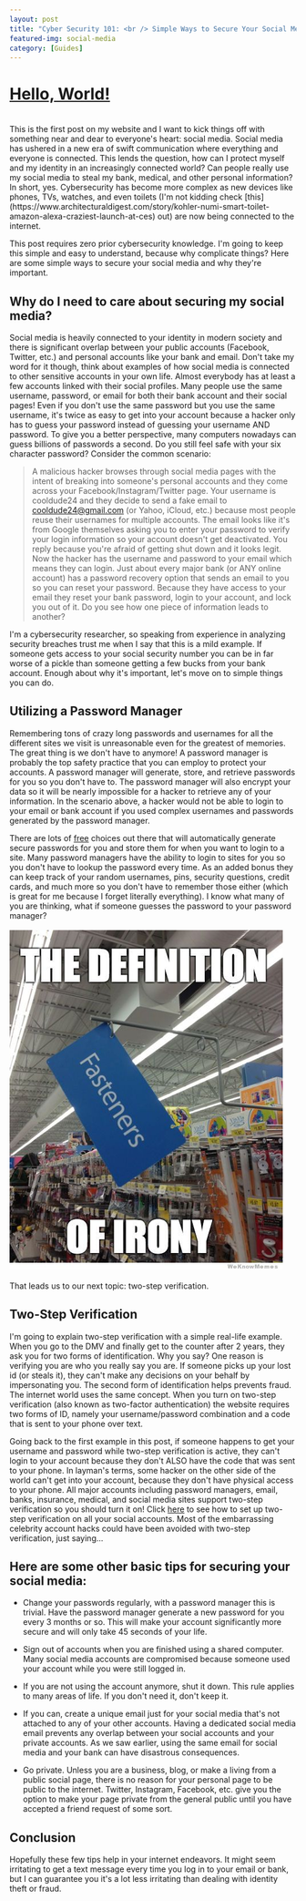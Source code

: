 ```yaml
---
layout: post
title: "Cyber Security 101: <br /> Simple Ways to Secure Your Social Media"
featured-img: social-media
category: [Guides]
---
```



# **[Hello, World!](https://blog.hackerrank.com/the-history-of-hello-world/)** 

<br />
This is the first post on my website and I want to kick things off with something near and dear to everyone's heart: social media.  Social media has ushered in a new era of swift communication where everything and everyone is connected. This lends the question, how can I protect myself and my identity in an increasingly connected world?  Can people really use my social media to steal my bank, medical, and other personal information?  In short, yes.  Cybersecurity has become more complex as new devices like phones, TVs, watches, and even toilets (I'm not kidding check [this](https://www.architecturaldigest.com/story/kohler-numi-smart-toilet-amazon-alexa-craziest-launch-at-ces) out) are now being connected to the internet. 

This post requires zero prior cybersecurity knowledge. I'm going to keep this simple and easy to understand, because why complicate things? Here are some simple ways to secure your social media and why they're important.

## **Why do I need to care about securing my social media?**


Social media is heavily connected to your identity in modern society and there is significant overlap between your public accounts (Facebook, Twitter, etc.) and personal accounts like your bank and email.  Don't take my word for it though, think about examples of how social media is connected to other sensitive accounts in your own life.  Almost everybody has at least a few accounts linked with their social profiles.  Many people use the same username, password, or email for both their bank account and their social pages!  Even if you don't use the same password but you use the same username, it's twice as easy to get into your account because a hacker only has to guess your password instead of guessing your username AND password.  To give you a better perspective, many computers nowadays can guess billions of passwords a second.  Do you still feel safe with your six character password?  Consider the common scenario: 

 > A malicious hacker browses through social media pages with the intent of breaking into someone's personal accounts and they come across your Facebook/Instagram/Twitter page.  Your username is cooldude24 and they decide to send a fake email to cooldude24@gmail.com (or Yahoo, iCloud, etc.) because most people reuse their usernames for multiple accounts. The email looks like it's from Google themselves asking you to enter your password to verify your login information so your account doesn't get deactivated.  You reply because you're afraid of getting shut down and it looks legit. Now the hacker has the username and password to your email which means they can login.  Just about every major bank (or ANY online account) has a password recovery option that sends an email to you so you can reset your password.  Because they have access to your email they reset your bank password, login to your account, and lock you out of it.  Do you see how one piece of information leads to another?

I'm a cybersecurity researcher, so speaking from experience in analyzing security breaches trust me when I say that this is a mild example.  If someone gets access to your social security number you can be in far worse of a pickle than someone getting a few bucks from your bank account.  Enough about why it's important, let's move on to simple things you can do.

## **Utilizing a Password Manager**

Remembering tons of crazy long passwords and usernames for all the different sites we visit is unreasonable even for the greatest of memories.  The great thing is we don't have to anymore! A password manager is probably the top safety practice that you can employ to protect your accounts.  A password manager will generate, store, and retrieve passwords for you so you don't have to.  The password manager will also encrypt your data so it will be nearly impossible for a hacker to retrieve any of your information.  In the scenario above, a hacker would not be able to login to your email or bank account if you used complex usernames and passwords generated by the password manager. 

There are lots of [free](https://fossbytes.com/best-free-password-manager-software/) choices out there that will automatically generate secure passwords for you and store them for when you want to login to a site.  Many password managers have the ability to login to sites for you so you don't have to lookup the password every time.  As an added bonus they can keep track of your random usernames, pins, security questions, credit cards, and much more so you don't have to remember those either (which is great for me because I forget literally everything). I know what many of you are thinking, what if someone guesses the password to your password manager?  
<br />
![irony](/assets/img/posts/irony.jpg)
<br />
<br />
That leads us to our next topic: two-step verification.

## **Two-Step Verification**

I'm going to explain two-step verification with a simple real-life example.  When you go to the DMV and finally get to the counter after 2 years, they ask you for two forms of identification.  Why you say? One reason is verifying you are who you really say you are.  If someone picks up your lost id (or steals it), they can't make any decisions on your behalf by impersonating you.  The second form of identification helps prevents fraud.  The internet world uses the same concept.  When you turn on two-step verification (also known as two-factor authentication) the website requires two forms of ID, namely your username/password combination and a code that is sent to your phone over text.  

Going back to the first example in this post, if someone happens to get your username and password while two-step verification is active, they can't login to your account because they don't ALSO have the code that was sent to your phone.  In layman's terms, some hacker on the other side of the world can't get into your account, because they don't have physical access to your phone.  All major accounts including password managers, email, banks, insurance, medical, and social media sites support two-step verification so you should turn it on!  Click [here](https://www.makeuseof.com/tag/setup-two-factor-authentication-social-accounts/) to see how to set up two-step verification on all your social accounts. Most of the embarrassing celebrity account hacks could have been avoided with two-step verification, just saying...

## **Here are some other basic tips for securing your social media:**

* Change your passwords regularly, with a password manager this is trivial.  Have the password manager generate a new password for you every 3 months or so.  This will make your account significantly more secure and will only take 45 seconds of your life.

* Sign out of accounts when you are finished using a shared computer.  Many social media accounts are compromised because someone used your account while you were still logged in.

* If you are not using the account anymore, shut it down.  This rule applies to many areas of life. If you don't need it, don't keep it.

* If you can, create a unique email just for your social media that's not attached to any of your other accounts.  Having a dedicated social media email prevents any overlap between your social accounts and your private accounts.  As we saw earlier, using the same email for social media and your bank can have disastrous consequences.

* Go private. Unless you are a business, blog, or make a living from a public social page, there is no reason for your personal page to be public to the internet.  Twitter, Instagram, Facebook, etc. give you the option to make your page private from the general public until you have accepted a friend request of some sort.

## **Conclusion**

Hopefully these few tips help in your internet endeavors.  It might seem irritating to get a text message every time you log in to your email or bank, but I can guarantee you it's a lot less irritating than dealing with identity theft or fraud. 
